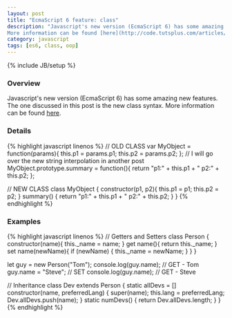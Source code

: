 ```yaml
---
layout: post
title: "EcmaScript 6 feature: class"
description: "Javascript's new version (EcmaScript 6) has some amazing new features. The one discussed in this post is the new class syntax.
More information can be found [here](http://code.tutsplus.com/articles/use-ecmascript-6-today--net-31582#class)."
category: javascript
tags: [es6, class, oop]
---
```

{% include JB/setup %}

<!-- Overview -->
<h3>Overview</h3>

Javascript's new version (EcmaScript 6) has some amazing new features. The one discussed in this post is the new class syntax.
More information can be found [here](http://code.tutsplus.com/articles/use-ecmascript-6-today--net-31582#class).

<!-- Details -->
<h3>Details</h3>

{% highlight javascript linenos %}
// OLD CLASS
var MyObject = function(params){
  this.p1 = params.p1;
  this.p2 = params.p2;
};
// I will go over the new string interpolation in another post
MyObject.prototype.summary = function(){
  return "p1:" + this.p1 + " p2:" + this.p2;
};


// NEW CLASS
class MyObject {
  constructor(p1, p2){
    this.p1 = p1;
    this.p2 = p2;
  }
  summary() {
    return "p1:" + this.p1 + " p2:" + this.p2;
  }
}
{% endhighlight %}

<!-- Examples -->
<h3>Examples</h3>

{% highlight javascript linenos %}
// Getters and Setters
class Person {
  constructor(name){
    this._name = name;
  }
  get name(){
    return this._name;
  }
  set name(newName){
    if (newName) {
      this._name = newName;
    }
  }
}

let guy = new Person("Tom");
console.log(guy.name);  // GET - Tom
guy.name = "Steve";     // SET
console.log(guy.name);  // GET - Steve


// Inheritance
class Dev extends Person {
  static allDevs = []
  constructor(name, preferredLang) {
    super(name);
    this.lang = preferredLang;
    Dev.allDevs.push(name);
  }
  static numDevs() {
    return Dev.allDevs.length;
  }
}
{% endhighlight %}